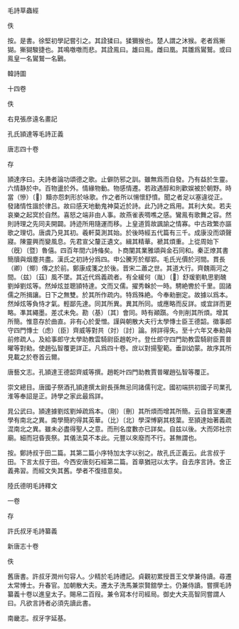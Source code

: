 毛詩草蟲經

佚

按。是書。徐堅初學記嘗引之。其詮猱曰。猱獮猴也。楚人謂之沐猴。老者爲獑猢。獑猢駿捷也。其鳴噭噭而悲。其詮鳯曰。雄曰鳯。雌曰凰。其雛爲鸑鷲。或曰鳯皇一名鸑鷲一名鶠。

韓詩圖

十四卷

佚

右見張彦遠名畫記

孔氏頴達等毛詩正義

唐志四十卷

存

頴達序曰。夫詩者論功頌德之歌。止僻防邪之訓。雖無爲而自發。乃有益於生靈。六情静於中。百物盪於外。情緣物動。物感情遷。若政遇醇和則歡娱被於朝野。時當（慘）〔𢡖〕黷亦怨刺形於咏歌。作之者所以愓懷舒憤。聞之者足以塞違從正。發諸情性諧於律吕。故曰感天地動鬼神莫近於詩。此乃詩之爲用。其利大矣。若夫哀樂之起㝠於自然。喜怒之端非由人事。故燕雀表啁噍之感。鸞鳯有歌舞之容。然則詩理之先同夫開闢。詩迹所用隨運而移。上皇道質故諷諭之情寡。中古政繁亦謳歌之理切。唐虞乃見其初。羲軒莫測其始。於後時經五代篇有三千。成康没而頌聲寢。陳靈興而變風息。先君宣父釐正遺文。緝其精華。褫其煩重。上從周始下（旣）〔暨〕魯僖。四百年間六詩偹矣。卜商闡其業雅頌與金石同和。秦正燎其書簡牘與烟塵共盡。漢氏之初詩分爲四。申公騰芳於鄢郢。毛氏光價於河間。貫長（卿）〔𡖖〕傳之於前。鄭康成箋之於後。晋宋二蕭之世。其道大行。齊魏兩河之間。（兹）〔茲〕風不墜。其近代爲義疏者。有全緩何（胤）〔𠃴〕舒瑗劉軌思劉醜劉焯劉炫等。然焯炫並聰頴特達。文而又儒。擢秀榦於一時。騁絶轡於千里。固諸儒之所揖讓。日下之無雙。於其所作疏内。特爲殊絶。今奉勑删定。故據以爲本。然焯炫等負恃才氣。輕鄙先達。同其所異。異其所同。或應略而反詳。或宜詳而更略。凖其繩墨。差忒未免。勘（基）〔其〕會同。時有顚躓。今則削其所煩。增其所簡。惟意存於曲直。非有心於愛憎。謹與朝散大夫行太學慱士臣王德韶。徵事郎守四門慱士（虑）〔臣〕齊威等對共（対）〔討〕論。辨詳得失。至十六年又奉勑與前修疏人。及給事郎守太學助教雲騎尉臣趙乾叶。登仕郎守四門助教雲騎尉臣賈普曜等對勑。使趙弘智覆更詳正。凡爲四十卷。庻以對揚聖範。垂訓幼蒙。故序其所見載之於卷首云爾。

唐藝文志。孔頴達王德韶齊威等撰。趙乾叶四門助教賈普曜趙弘智等覆正。

崇文總目。唐國子祭酒孔頴達撰太尉長孫無忌同諸儒刊定。國初端拱初國子司業孔淮等奉詔是正。詩學之家此最爲詳。

晁公武曰。頴達據劉炫劉焯疏爲本。（剛）〔刪〕其所煩而增其所簡。云自晋室東遷學有南北之異。南學簡約得其英華。（比）〔北〕學深愽窮其枝葉。至頴達始著義疏混南北之異。雖未必盡得聖人之意。而刑名度數亦已詳矣。自兹以後。大而郊社宗廟。細而冠昏喪祭。其儀法莫不本此。元豐以來廢而不行。甚無謂也。

按。鄭詩叔于田二篇。其第二篇小序特加太字以别之。故孔氏正義云。此言叔于田。下言太叔于田。今西安唐刻石經第二篇。首章猶冠以太字。自去序言詩。舍正義弗習。而經文失其舊。學者不復措意矣。

陸氏德明毛詩釋文

一卷

存

許氏叔牙毛詩纂義

新唐志十卷

佚

舊唐書。許叔牙潤州句容人。少精於毛詩禮記。貞觀初累授晋王文學兼侍讀。尋遷太常愽士。升春官。加朝散大夫。遷太子洗馬兼崇賢舘學士。仍兼侍讀。嘗撰毛詩纂義十卷以進皇太子。賜帛二百叚。兼令寫本付司經局。御史大夫高智同嘗謂人曰。凡欲言詩者必須先讀此書。

南畿志。叔牙字延基。
